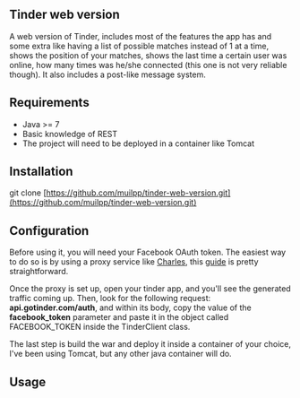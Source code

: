 ## Tinder web version
A web version of Tinder, includes most of the features the app has and some extra like having a list of possible matches instead of 1 at a time, shows the position of your matches, shows the last time a certain user was online, how many times was he/she connected (this one is not very reliable though). It also includes a post-like message system.

## Requirements
- Java >= 7
- Basic knowledge of REST
- The project will need to be deployed in a container like Tomcat

## Installation
git clone [https://github.com/muilpp/tinder-web-version.git](https://github.com/muilpp/tinder-web-version.git)

## Configuration
Before using it, you will need your Facebook OAuth token. The easiest way to do so is by using a proxy service like [Charles](https://www.charlesproxy.com/), this [guide](http://jaanus.com/debugging-http-on-an-android-phone-or-tablet-with-charles-proxy-for-fun-and-profit/) is pretty straightforward. 

Once the proxy is set up, open your tinder app, and you'll see the generated traffic coming up. Then, look for the following request: **api.gotinder.com/auth**, and within its body, copy the value of the **facebook_token** parameter and paste it in the object called FACEBOOK_TOKEN inside the TinderClient class.

The last step is build the war and deploy it inside a container of your choice, I've been using Tomcat, but any other java container will do.

## Usage
